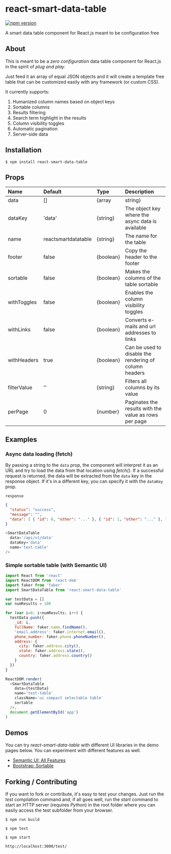 # react-smart-data-table
[![npm version](https://badge.fury.io/js/react-smart-data-table.svg)](https://badge.fury.io/js/react-smart-data-table)

A smart data table component for React.js meant to be configuration free

## About

This is meant to be a _zero configuration_ data table component for React.js
in the spirit of _plug and play_.

Just feed it an array of equal JSON objects and it will create a template free
table that can be customized easily with any framework (or custom CSS).

It currently supports:
  1.  Humanized column names based on object keys
  2.  Sortable columns
  3.  Results filtering
  4.  Search term highlight in the results
  5.  Column visibility toggles
  6.  Automatic pagination
  7.  Server-side data

## Installation

```
$ npm install react-smart-data-table
```

## Props

| Name        | Default             | Type           | Description                                            |
| :---------- | :------------------ | :------------- | :----------------------------------------------------- |
| data        | []                  | {array|string} | An array of plain objects (can be nested) or a URL     |
| dataKey     | 'data'              | {string}       | The object key where the async data is available       |
| name        | reactsmartdatatable | {string}       | The name for the table                                 |
| footer      | false               | {boolean}      | Copy the header to the footer                          |
| sortable    | false               | {boolean}      | Makes the columns of the table sortable                |
| withToggles | false               | {boolean}      | Enables the column visibility toggles                  |
| withLinks   | false               | {boolean}      | Converts e-mails and url addresses to links            |
| withHeaders | true                | {boolean}      | Can be used to disable the rendering of column headers |
| filterValue | ''                  | {string}       | Filters all columns by its value                       |
| perPage     | 0                   | {number}       | Paginates the results with the value as rows per page  |

## Examples

### Async data loading (fetch)

By passing a string to the `data` prop, the component will interpret it as an
URL and try to load the data from that location using _fetch()_. If a successful
request is returned, the data will be extracted from the `data` key in the
response object. If it's in a different key, you can specify it with the
`dataKey` prop.

`response`
``` json
{
  "status": "success",
  "message": "",
  "data": [ { "id": 0, "other": "..." }, { "id": 1, "other": "..." }, "..." ]
}
```

``` javascript
<SmartDataTable
  data='/api/v1/data'
  dataKey='data'
  name='test-table'
/>
```

### Simple sortable table (with Semantic UI)

``` javascript
import React from 'react'
import ReactDOM from 'react-dom'
import faker from 'faker'
import SmartDataTable from 'react-smart-data-table'

var testData = []
var numResults = 100

for (var i=0; i<numResults; i++) {
  testData.push({
    _id: i,
    fullName: faker.name.findName(),
    'email.address': faker.internet.email(),
    phone_number: faker.phone.phoneNumber(),
    address: {
      city: faker.address.city(),
      state: faker.address.state(),
      country: faker.address.country()
    }
  })
}

ReactDOM.render(
  <SmartDataTable
    data={testData}
    name='test-table'
    className='ui compact selectable table'
    sortable
  />,
  document.getElementById('app')
)
```

## Demos

You can try _react-smart-data-table_ with different UI libraries in the demo
pages below. You can experiment with different features as well.

* [Semantic UI: All Features](https://joaocarmo.github.io/react-smart-data-table/examples/semantic-ui/)
* [Bootstrap: Sortable](https://joaocarmo.github.io/react-smart-data-table/examples/bootstrap/)


## Forking / Contributing

If you want to fork or contribute, it's easy to test your changes. Just run the
_test_ compilation command and, if all goes well, run the _start_ command to
start an HTTP server (requires _Python_) in the root folder where you can easily
access the test subfolder from your browser.

```
$ npm run build

$ npm test

$ npm start

http://localhost:3000/test/
```
